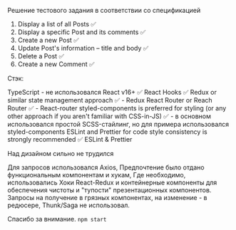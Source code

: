 Решение тестового задания в соответствии со спецификацией
 
1. Display a list of all Posts ✅
2. Display a specific Post and its comments ✅
3. Create a new Post ✅
4. Update Post's information – title and body ✅
5. Delete a Post ✅
6. Create a new Comment ✅

Стэк:

TypeScript - не использовался
React v16+ ✅
React Hooks ✅
Redux or similar state management approach ✅ - Redux
React Router or Reach Router ✅ - React-router
styled-components is preferred for styling (or any other approach if you aren't familiar with CSS-in-JS) ✅ - в основном использовался простой SCSS-стайлинг, но для примера использовался styled-components
ESLint and Prettier for code style consistency is strongly recommended ✅ ESLint & Prettier

Над дизайном сильно не трудился

Для запросов использовался Axios,
Предпочтение было отдано функциональным компонентам и хукам,
Где необходимо, использовались Хоки React-Redux и контейнерные компоненты для обеспечения чистоты и "тупости" презентационных компонентов.
Запросы на получение в грязных компонентах, на изменение - в редюсере, Thunk/Saga не использовал.

Спасибо за внимание.
 `npm start`


